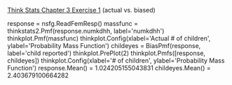 [Think Stats Chapter 3 Exercise 1](http://greenteapress.com/thinkstats2/html/thinkstats2004.html#toc31) (actual vs. biased)

response = nsfg.ReadFemResp()
massfunc = thinkstats2.Pmf(response.numkdhh, label='numkdhh')
thinkplot.Pmf(massfunc)
thinkplot.Config(xlabel='Actual # of children', ylabel='Probability Mass Function')
childeyes = BiasPmf(response, label='child reported')
thinkplot.PrePlot(2)
thinkplot.Pmfs([response, childeyes])
thinkplot.Config(xlabel='# of children', ylabel='Probability Mass Function')
response.Mean() = 1.024205155043831
childeyes.Mean() = 2.403679100664282


